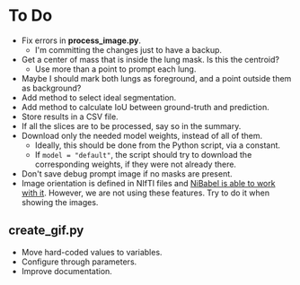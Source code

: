 # To Do

- Fix errors in **process_image.py**.
  - I'm committing the changes just to have a backup.
- Get a center of mass that is inside the lung mask. Is this the centroid?
  - Use more than a point to prompt each lung.
- Maybe I should mark both lungs as foreground, and a point outside them as background?
- Add method to select ideal segmentation.
- Add method to calculate IoU between ground-truth and prediction.
- Store results in a CSV file.
- If all the slices are to be processed, say so in the summary.
- Download only the needed model weights, instead of all of them.
  - Ideally, this should be done from the Python script, via a constant.
  - If `model = "default"`, the script should try to download the corresponding weights, if they were not already there.
- Don't save debug prompt image if no masks are present.
- Image orientation is defined in NIfTI files and [NiBabel is able to work with it][nibabel_orientation]. However, we are not using these features. Try to do it when showing the images.

## create_gif.py

- Move hard-coded values to variables.
- Configure through parameters.
- Improve documentation.

[nibabel_orientation]: https://nipy.org/nibabel/coordinate_systems.html "Coordinate systems and affines"

